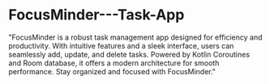 # FocusMinder---Task-App
 "FocusMinder is a robust task management app designed for efficiency and productivity. With intuitive features and a sleek interface, users can seamlessly add, update, and delete tasks. Powered by Kotlin Coroutines and Room database, it offers a modern architecture for smooth performance. Stay organized and focused with FocusMinder."
